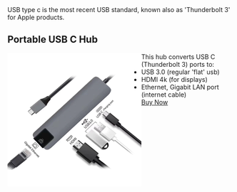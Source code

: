 <style type="text/css">
	img, p, ul {
		display: inline;
		min-width: 300px;
	}
	img {
		float: left;
	    min-width: 50%;
	    width: 300px;
	}
	ul {
		li {
			padding: 0;
    		margin-left: 2rem;
		}
	}
</style>

USB type c is the most recent USB standard, known also as 'Thunderbolt 3' for Apple products.

## Portable USB C Hub

![ USB-C to USB 3.0, HDMI and Ethernet]( ./assets/5-in-1-usb-c-cable.png )

This hub converts USB C (Thunderbolt 3) ports to:

- USB 3.0 (regular 'flat' usb)
- HDMI 4k (for displays)
- Ethernet, Gigabit LAN port (internet cable)

[Buy Now]( https://www.aliexpress.com/item/hot-5-in-1-USB-Type-C-Hub-Hdmi-4K-USB-C-Hub-to-Gigabit-Ethernet/32954358411.html )